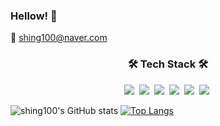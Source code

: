 ### Hellow! 👋


<span> 💌 shing100@naver.com </span>

<h3 align="center">🛠 Tech Stack 🛠</h3>
<p align="center">
  <img src="https://img.shields.io/badge/Java-007396?style=flat-square&logo=Java&logoColor=white"/></a>&nbsp 
  <img src="https://img.shields.io/badge/SpringBoot-6DB33F?style=flat-square&logo=Spring&logoColor=white"/></a>&nbsp 
  <img src="https://img.shields.io/badge/Elasticsearch-blue?style=flat-square&logo=Elasticsearch&logoColor=white"/></a>&nbsp 
  <img src="https://img.shields.io/badge/Javascript-ffb13b?style=flat-square&logo=javascript&logoColor=white"/></a>&nbsp
  <img src="https://img.shields.io/badge/Logstash-E34F26?style=flat-square&logo=Logstash&logoColor=white"/></a>&nbsp 
  <img src="https://img.shields.io/badge/ApacheSpark-1572B6?style=flat-square&logo=ApacheSpark&logoColor=white"/></a>&nbsp 
</p>

<!--
<a href="https://www.instagram.com/limgeun/">
    <img 
        src="http://img.shields.io/badge/-Instagram-222222?style=flat&logo=Instagram&link=https://www.instagram.com/limgeun/"
        style="height : auto; margin-left : 10px; margin-right : 10px;"/>
</a>
-->

<!--
**shing100/shing100** is a ✨ _special_ ✨ repository because its `README.md` (this file) appears on your GitHub profile.

Here are some ideas to get you started:

- 🔭 I’m currently working on ...
- 🌱 I’m currently learning ...
- 👯 I’m looking to collaborate on ...
- 🤔 I’m looking for help with ...
- 💬 Ask me about ...
- 📫 How to reach me: ...
- 😄 Pronouns: ...
- ⚡ Fun fact: ...
-->

![shing100's GitHub stats](https://github-readme-stats.vercel.app/api?username=shing100&show_icons=true&theme=cobal)
[![Top Langs](https://github-readme-stats.vercel.app/api/top-langs/?username=shing100&layout=compact)](https://github.com/anuraghazra/github-readme-stats)

